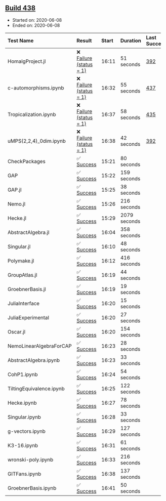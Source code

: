 ## [Build 438](https://oscarci.mathematik.uni-kl.de/job/oscar-julia-1.4/438/)

* Started on: 2020-06-08
* Ended on: 2020-06-08

| Test Name    | Result | Start | Duration | Last Success | First Failure |
|:-------------|:-------|:------|:---------|:-------------|:--------------|
| HomalgProject.jl | ❌ [Failure (status = 1)](https://oscarci.mathematik.uni-kl.de/job/oscar-julia-1.4/438/artifact/logs/build-438/HomalgProject.jl.log) | 16:11 | 51 seconds | [392](https://oscarci.mathematik.uni-kl.de/job/oscar-julia-1.4/392/) | [393](https://oscarci.mathematik.uni-kl.de/job/oscar-julia-1.4/393/) |
| c-automorphisms.ipynb | ❌ [Failure (status = 1)](https://oscarci.mathematik.uni-kl.de/job/oscar-julia-1.4/438/artifact/logs/build-438/c-automorphisms.ipynb.log) | 16:32 | 55 seconds | [437](https://oscarci.mathematik.uni-kl.de/job/oscar-julia-1.4/437/) | [438](https://oscarci.mathematik.uni-kl.de/job/oscar-julia-1.4/438/) |
| Tropicalization.ipynb | ❌ [Failure (status = 1)](https://oscarci.mathematik.uni-kl.de/job/oscar-julia-1.4/438/artifact/logs/build-438/Tropicalization.ipynb.log) | 16:37 | 58 seconds | [435](https://oscarci.mathematik.uni-kl.de/job/oscar-julia-1.4/435/) | [436](https://oscarci.mathematik.uni-kl.de/job/oscar-julia-1.4/436/) |
| uMPS(2,2,4)_0dim.ipynb | ❌ [Failure (status = 1)](https://oscarci.mathematik.uni-kl.de/job/oscar-julia-1.4/438/artifact/logs/build-438/uMPS-2-2-4-_0dim.ipynb.log) | 16:38 | 42 seconds | [392](https://oscarci.mathematik.uni-kl.de/job/oscar-julia-1.4/392/) | [393](https://oscarci.mathematik.uni-kl.de/job/oscar-julia-1.4/393/) |
| CheckPackages | ✅ [Success](https://oscarci.mathematik.uni-kl.de/job/oscar-julia-1.4/438/artifact/logs/build-438/CheckPackages.log) | 15:21 | 80 seconds |  |  |
| GAP | ✅ [Success](https://oscarci.mathematik.uni-kl.de/job/oscar-julia-1.4/438/artifact/logs/build-438/GAP.log) | 15:22 | 159 seconds |  |  |
| GAP.jl | ✅ [Success](https://oscarci.mathematik.uni-kl.de/job/oscar-julia-1.4/438/artifact/logs/build-438/GAP.jl.log) | 15:25 | 38 seconds |  |  |
| Nemo.jl | ✅ [Success](https://oscarci.mathematik.uni-kl.de/job/oscar-julia-1.4/438/artifact/logs/build-438/Nemo.jl.log) | 15:26 | 216 seconds |  |  |
| Hecke.jl | ✅ [Success](https://oscarci.mathematik.uni-kl.de/job/oscar-julia-1.4/438/artifact/logs/build-438/Hecke.jl.log) | 15:29 | 2079 seconds |  |  |
| AbstractAlgebra.jl | ✅ [Success](https://oscarci.mathematik.uni-kl.de/job/oscar-julia-1.4/438/artifact/logs/build-438/AbstractAlgebra.jl.log) | 16:04 | 358 seconds |  |  |
| Singular.jl | ✅ [Success](https://oscarci.mathematik.uni-kl.de/job/oscar-julia-1.4/438/artifact/logs/build-438/Singular.jl.log) | 16:10 | 48 seconds |  |  |
| Polymake.jl | ✅ [Success](https://oscarci.mathematik.uni-kl.de/job/oscar-julia-1.4/438/artifact/logs/build-438/Polymake.jl.log) | 16:12 | 416 seconds |  |  |
| GroupAtlas.jl | ✅ [Success](https://oscarci.mathematik.uni-kl.de/job/oscar-julia-1.4/438/artifact/logs/build-438/GroupAtlas.jl.log) | 16:19 | 44 seconds |  |  |
| GroebnerBasis.jl | ✅ [Success](https://oscarci.mathematik.uni-kl.de/job/oscar-julia-1.4/438/artifact/logs/build-438/GroebnerBasis.jl.log) | 16:19 | 19 seconds |  |  |
| JuliaInterface | ✅ [Success](https://oscarci.mathematik.uni-kl.de/job/oscar-julia-1.4/438/artifact/logs/build-438/JuliaInterface.log) | 16:20 | 15 seconds |  |  |
| JuliaExperimental | ✅ [Success](https://oscarci.mathematik.uni-kl.de/job/oscar-julia-1.4/438/artifact/logs/build-438/JuliaExperimental.log) | 16:20 | 27 seconds |  |  |
| Oscar.jl | ✅ [Success](https://oscarci.mathematik.uni-kl.de/job/oscar-julia-1.4/438/artifact/logs/build-438/Oscar.jl.log) | 16:20 | 154 seconds |  |  |
| NemoLinearAlgebraForCAP | ✅ [Success](https://oscarci.mathematik.uni-kl.de/job/oscar-julia-1.4/438/artifact/logs/build-438/NemoLinearAlgebraForCAP.log) | 16:23 | 28 seconds |  |  |
| AbstractAlgebra.ipynb | ✅ [Success](https://oscarci.mathematik.uni-kl.de/job/oscar-julia-1.4/438/artifact/logs/build-438/AbstractAlgebra.ipynb.log) | 16:23 | 33 seconds |  |  |
| CohP1.ipynb | ✅ [Success](https://oscarci.mathematik.uni-kl.de/job/oscar-julia-1.4/438/artifact/logs/build-438/CohP1.ipynb.log) | 16:24 | 54 seconds |  |  |
| TiltingEquivalence.ipynb | ✅ [Success](https://oscarci.mathematik.uni-kl.de/job/oscar-julia-1.4/438/artifact/logs/build-438/TiltingEquivalence.ipynb.log) | 16:25 | 122 seconds |  |  |
| Hecke.ipynb | ✅ [Success](https://oscarci.mathematik.uni-kl.de/job/oscar-julia-1.4/438/artifact/logs/build-438/Hecke.ipynb.log) | 16:27 | 78 seconds |  |  |
| Singular.ipynb | ✅ [Success](https://oscarci.mathematik.uni-kl.de/job/oscar-julia-1.4/438/artifact/logs/build-438/Singular.ipynb.log) | 16:28 | 33 seconds |  |  |
| g-vectors.ipynb | ✅ [Success](https://oscarci.mathematik.uni-kl.de/job/oscar-julia-1.4/438/artifact/logs/build-438/g-vectors.ipynb.log) | 16:29 | 127 seconds |  |  |
| K3-16.ipynb | ✅ [Success](https://oscarci.mathematik.uni-kl.de/job/oscar-julia-1.4/438/artifact/logs/build-438/K3-16.ipynb.log) | 16:31 | 61 seconds |  |  |
| wronski-poly.ipynb | ✅ [Success](https://oscarci.mathematik.uni-kl.de/job/oscar-julia-1.4/438/artifact/logs/build-438/wronski-poly.ipynb.log) | 16:33 | 216 seconds |  |  |
| GITFans.ipynb | ✅ [Success](https://oscarci.mathematik.uni-kl.de/job/oscar-julia-1.4/438/artifact/logs/build-438/GITFans.ipynb.log) | 16:38 | 137 seconds |  |  |
| GroebnerBasis.ipynb | ✅ [Success](https://oscarci.mathematik.uni-kl.de/job/oscar-julia-1.4/438/artifact/logs/build-438/GroebnerBasis.ipynb.log) | 16:41 | 50 seconds |  |  |
